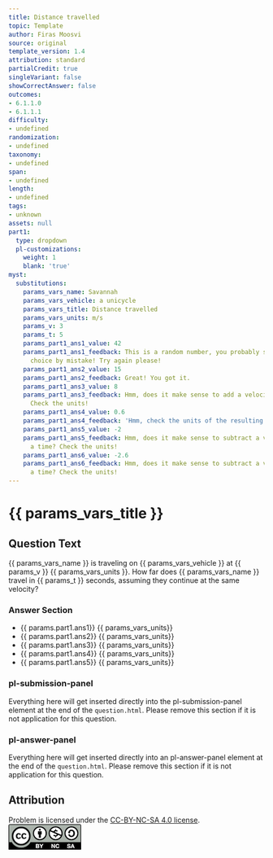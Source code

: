 ```yaml
---
title: Distance travelled
topic: Template
author: Firas Moosvi
source: original
template_version: 1.4
attribution: standard
partialCredit: true
singleVariant: false
showCorrectAnswer: false
outcomes:
- 6.1.1.0
- 6.1.1.1
difficulty:
- undefined
randomization:
- undefined
taxonomy:
- undefined
span:
- undefined
length:
- undefined
tags:
- unknown
assets: null
part1:
  type: dropdown
  pl-customizations:
    weight: 1
    blank: 'true'
myst:
  substitutions:
    params_vars_name: Savannah
    params_vars_vehicle: a unicycle
    params_vars_title: Distance travelled
    params_vars_units: m/s
    params_v: 3
    params_t: 5
    params_part1_ans1_value: 42
    params_part1_ans1_feedback: This is a random number, you probably selected this
      choice by mistake! Try again please!
    params_part1_ans2_value: 15
    params_part1_ans2_feedback: Great! You got it.
    params_part1_ans3_value: 8
    params_part1_ans3_feedback: Hmm, does it make sense to add a velocity and a time?
      Check the units!
    params_part1_ans4_value: 0.6
    params_part1_ans4_feedback: 'Hmm, check the units of the resulting answer: v/t.'
    params_part1_ans5_value: -2
    params_part1_ans5_feedback: Hmm, does it make sense to subtract a velocity and
      a time? Check the units!
    params_part1_ans6_value: -2.6
    params_part1_ans6_feedback: Hmm, does it make sense to subtract a velocity and
      a time? Check the units!
---
```

# {{ params_vars_title }}

## Question Text

{{ params_vars_name }} is traveling on {{ params_vars_vehicle }} at {{ params_v }} {{ params_vars_units }}.
How far does {{ params_vars_name }} travel in {{ params_t }} seconds, assuming they continue at the same velocity?

### Answer Section

- {{ params.part1.ans1}} {{ params_vars_units}}
- {{ params.part1.ans2}} {{ params_vars_units}}
- {{ params.part1.ans3}} {{ params_vars_units}}
- {{ params.part1.ans4}} {{ params_vars_units}}
- {{ params.part1.ans5}} {{ params_vars_units}}

### pl-submission-panel

Everything here will get inserted directly into the pl-submission-panel element at the end of the `question.html`.
Please remove this section if it is not application for this question.

### pl-answer-panel

Everything here will get inserted directly into an pl-answer-panel element at the end of the `question.html`.
Please remove this section if it is not application for this question.

## Attribution

Problem is licensed under the [CC-BY-NC-SA 4.0 license](https://creativecommons.org/licenses/by-nc-sa/4.0/).<br> ![The Creative Commons 4.0 license requiring attribution-BY, non-commercial-NC, and share-alike-SA license.](https://raw.githubusercontent.com/firasm/bits/master/by-nc-sa.png)